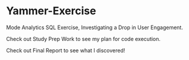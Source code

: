 # Yammer-Exercise
Mode Analytics SQL Exercise, Investigating a Drop in User Engagement.

Check out Study Prep Work to see my plan for code execution. 

Check out Final Report to see what I discovered! 
